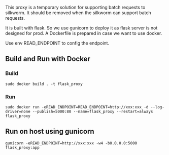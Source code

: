 This proxy is a temporary solution for supporting batch requests to silkworm. It should be removed when the silkworm can support batch requests.

It is built with flask. So we use gunicorn to deploy it as flask server is not designed for prod. A Dockerfile is prepared in case we want to use docker.

Use env READ_ENDPOINT to config the endpoint.

## Build and Run with Docker
### Build
``` 
sudo docker build . -t flask_proxy
```
### Run


```
sudo docker run -eREAD_ENDPOINT=READ_ENDPOINT=http://xxx:xxx -d --log-driver=none --publish=5000:80 --name=flask_proxy --restart=always flask_proxy
```

## Run on host using gunicorn
```
gunicorn -eREAD_ENDPOINT=http://xxx:xxx -w4 -b0.0.0.0:5000 flask_proxy:app
```
